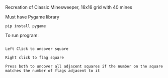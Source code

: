 Recreation of Classic Minesweeper, 16x16 grid with 40 mines


Must have Pygame library

```pip install pygame```

To run program:

```python3

Left Click to uncover square

Right click to flag square

Press both to uncover all adjacent squares if the number on the aquare matches the number of flags adjacent to it
